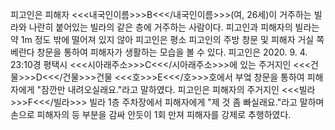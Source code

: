 피고인은 피해자 <<<내국인이름>>>B<<</내국인이름>>>(여, 26세)이 거주하는 빌라와 나란히 붙어있는 빌라의 같은 층에 거주하는 사람이다. 피고인과 피해자의 빌라는 약 1m 정도 밖에 떨어져 있지 않아 피고인은 평소 피고인의 주방 창문 및 피해자 거실 쪽 베란다 창문을 통하여 피해자가 생활하는 모습을 볼 수 있다.
피고인은 2020. 9. 4. 23:10경 평택시 <<<시아래주소>>>C<<</시아래주소>>>에 있는 주거지인 <<<건물>>>D<<</건물>>>건물 <<<호>>>E<<</호>>>호에서 부엌 창문을 통하여 피해자에게 "잠깐만 내려오실래요."라고 말하였다.
피고인은 피해자의 주거지인 <<<빌라>>>F<<</빌라>>> 빌라 1층 주차장에서 피해자에게 "제 것 좀 빠실래요."라고 말하며 손으로 피해자의 등 부분을 감싸 안듯이 1회 만져 피해자를 강제로 추행하였다.